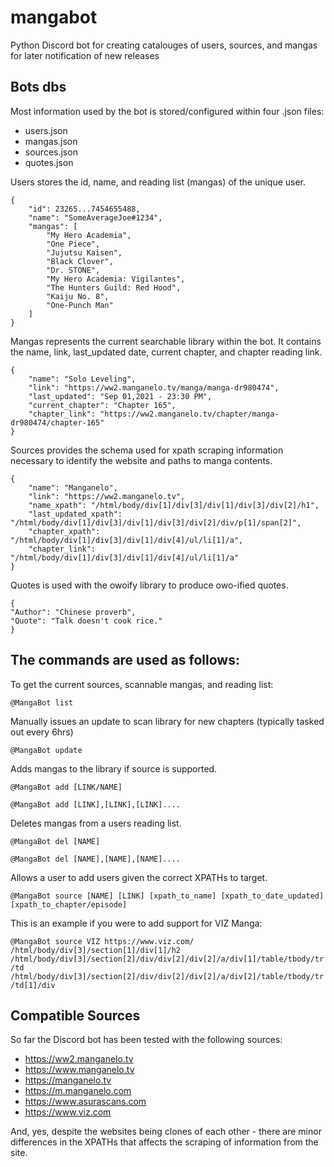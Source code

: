 # mangabot
Python Discord bot for creating catalouges of users, sources, and mangas for later notification of new releases

## Bots dbs
Most information used by the bot is stored/configured within four .json files:

* users.json
* mangas.json
* sources.json
* quotes.json

Users stores the id, name, and reading list (mangas) of the unique user.

```
{
    "id": 23265...7454655488,
    "name": "SomeAverageJoe#1234",
    "mangas": [
        "My Hero Academia",
        "One Piece",
        "Jujutsu Kaisen",
        "Black Clover",
        "Dr. STONE",
        "My Hero Academia: Vigilantes",
        "The Hunters Guild: Red Hood",
        "Kaiju No. 8",
        "One-Punch Man"
    ]
}
```

Mangas represents the current searchable library within the bot. It contains the name, link, last_updated date, current chapter, and chapter reading link.

```
{
    "name": "Solo Leveling",
    "link": "https://ww2.manganelo.tv/manga/manga-dr980474",
    "last_updated": "Sep 01,2021 - 23:30 PM",
    "current_chapter": "Chapter 165",
    "chapter_link": "https://ww2.manganelo.tv/chapter/manga-dr980474/chapter-165"
}
```

Sources provides the schema used for xpath scraping information necessary to identify the website and paths to manga contents.

```
{
    "name": "Manganelo",
    "link": "https://ww2.manganelo.tv",
    "name_xpath": "/html/body/div[1]/div[3]/div[1]/div[3]/div[2]/h1",
    "last_updated_xpath": "/html/body/div[1]/div[3]/div[1]/div[3]/div[2]/div/p[1]/span[2]",
    "chapter_xpath": "/html/body/div[1]/div[3]/div[1]/div[4]/ul/li[1]/a",
    "chapter_link": "/html/body/div[1]/div[3]/div[1]/div[4]/ul/li[1]/a"
}
```

Quotes is used with the owoify library to produce owo-ified quotes.

```
{
"Author": "Chinese proverb",
"Quote": "Talk doesn't cook rice."
}
```

## The commands are used as follows:

To get the current sources, scannable mangas, and reading list:

`@MangaBot list`

Manually issues an update to scan library for new chapters (typically tasked out every 6hrs)

`@MangaBot update`

Adds mangas to the library if source is supported.

`@MangaBot add [LINK/NAME]`

`@MangaBot add [LINK],[LINK],[LINK]....`

Deletes mangas from a users reading list.

`@MangaBot del [NAME]`

`@MangaBot del [NAME],[NAME],[NAME]....`

Allows a user to add users given the correct XPATHs to target.

`@MangaBot source [NAME] [LINK] [xpath_to_name] [xpath_to_date_updated] [xpath_to_chapter/episode]`

This is an example if you were to add support for VIZ Manga:

`@MangaBot source VIZ https://www.viz.com/ /html/body/div[3]/section[1]/div[1]/h2 /html/body/div[3]/section[2]/div/div[2]/div[2]/a/div[1]/table/tbody/tr/td /html/body/div[3]/section[2]/div/div[2]/div[2]/a/div[2]/table/tbody/tr/td[1]/div`

## Compatible Sources

So far the Discord bot has been tested with the following sources:

* https://ww2.manganelo.tv
* https://www.manganelo.tv
* https://manganelo.tv
* https://m.manganelo.com
* https://www.asurascans.com
* https://www.viz.com

And, yes, despite the websites being clones of each other - there are minor differences in the XPATHs that affects the scraping of information from the site.